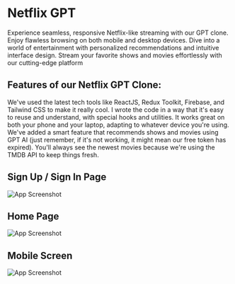
# Netflix GPT

Experience seamless, responsive Netflix-like streaming with our GPT clone. Enjoy flawless browsing on both mobile and desktop devices. Dive into a world of entertainment with personalized recommendations and intuitive interface design. Stream your favorite shows and movies effortlessly with our cutting-edge platform

## Features of our Netflix GPT Clone:

We've used the latest tech tools like ReactJS, Redux Toolkit, Firebase, and Tailwind CSS to make it really cool.
I wrote the code in a way that it's easy to reuse and understand, with special hooks and utilities.
It works great on both your phone and your laptop, adapting to whatever device you're using.
We've added a smart feature that recommends shows and movies using GPT AI (just remember, if it's not working, it might mean our free token has expired).
You'll always see the newest movies because we're using the TMDB API to keep things fresh.


## Sign Up /  Sign In Page
![App Screenshot](https://i.ibb.co/PgR5D5N/Screenshot-1219.png)

## Home Page 

![App Screenshot](https://i.ibb.co/9s0KX2V/screencapture-netflix-gpt-gold-vercel-app-browse-2024-03-05-19-33-33.png)

## Mobile Screen

![App Screenshot](https://i.ibb.co/1X3xHZH/mobile.png)